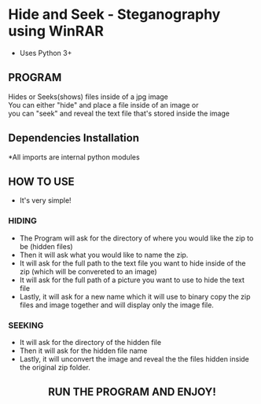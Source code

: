# Hide and Seek - Steganography using WinRAR
* Uses Python 3+ 

## PROGRAM
Hides or Seeks(shows) files inside of a jpg image  <br />
You can either "hide" and place a file inside of an image or <br />
you can "seek" and reveal the text file that's stored inside the image

## Dependencies Installation
*All imports are internal python modules

## HOW TO USE
* It's very simple! 
### HIDING
* The Program will ask for the directory of where you would like the zip to be (hidden files)
* Then it will ask what you would like to name the zip.
* It will ask for the full path to the text file you want to hide inside of the zip (which will be convereted to an image)
* It will ask for the full path of a picture you want to use to hide the text file
* Lastly, it will ask for a new name which it will use to binary copy the zip files and image together and will display only the image file.
### SEEKING
* It will ask for the directory of the hidden file
* Then it will ask for the hidden file name
* Lastly, it will unconvert the image and reveal the the files hidden inside the original zip folder.

<center> <h2><strong>RUN THE PROGRAM AND ENJOY!</strong></h2> </center>


